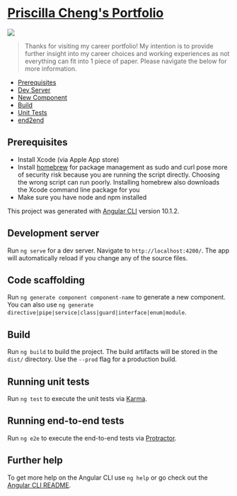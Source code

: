 # [Priscilla Cheng's Portfolio](https://priscilla-cheng.netlify.app/)  

<img src="https://img.shields.io/badge/angular%20-%23DD0031.svg?&style=for-the-badge&logo=angular&logoColor=white"/>

> Thanks for visiting my career portfolio! My intention is to provide further insight into my career choices and working experiences as not everything can fit into 1 piece of paper. Please navigate the below for more information.  

- [Prerequisites](#prerequisites)  
- [Dev Server](#development-server)  
- [New Component](#code-scaffolding)  
- [Build](#build)  
- [Unit Tests](#running-unit-tests)
- [end2end](#running-end-to-end-tests)  


## Prerequisites
- Install Xcode (via Apple App store)
- Install [homebrew](https://brew.sh/) for package management as sudo and curl pose more of security risk because you are running the script directly. Choosing the wrong script can run poorly. Installing homebrew also downloads the Xcode command line package for you
- Make sure you have node and npm installed

This project was generated with [Angular CLI](https://github.com/angular/angular-cli) version 10.1.2.

## Development server

Run `ng serve` for a dev server. Navigate to `http://localhost:4200/`. The app will automatically reload if you change any of the source files.

## Code scaffolding

Run `ng generate component component-name` to generate a new component. You can also use `ng generate directive|pipe|service|class|guard|interface|enum|module`.

## Build

Run `ng build` to build the project. The build artifacts will be stored in the `dist/` directory. Use the `--prod` flag for a production build.

## Running unit tests

Run `ng test` to execute the unit tests via [Karma](https://karma-runner.github.io).

## Running end-to-end tests

Run `ng e2e` to execute the end-to-end tests via [Protractor](http://www.protractortest.org/).

## Further help

To get more help on the Angular CLI use `ng help` or go check out the [Angular CLI README](https://github.com/angular/angular-cli/blob/master/README.md).
